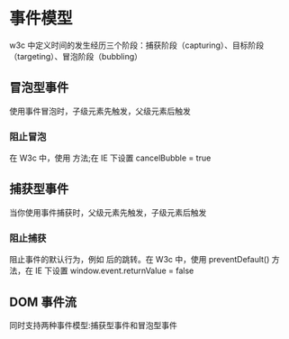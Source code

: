 # 事件模型

w3c 中定义时间的发生经历三个阶段：捕获阶段（capturing）、目标阶段（targeting）、冒泡阶段（bubbling）

## 冒泡型事件

使用事件冒泡时，子级元素先触发，父级元素后触发

### 阻止冒泡

在 W3c 中，使用 方法;在 IE 下设置 cancelBubble = true

## 捕获型事件

当你使用事件捕获时，父级元素先触发，子级元素后触发

### 阻止捕获

阻止事件的默认行为，例如 后的跳转。在 W3c 中，使用
preventDefault() 方法，在 IE 下设置 window.event.returnValue = false

## DOM 事件流

同时支持两种事件模型:捕获型事件和冒泡型事件
